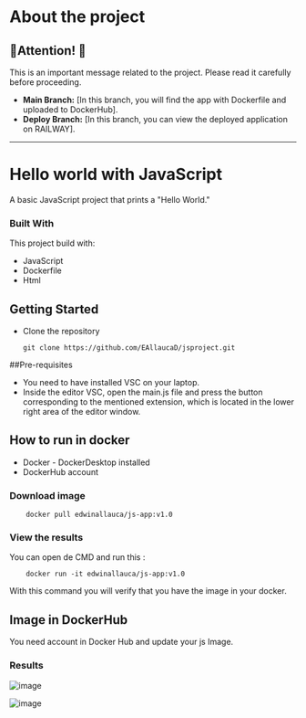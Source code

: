 # About the project

## **🚨Attention! 🚨**

This is an important message related to the project. Please read it carefully before proceeding.

- **Main Branch:** [In this branch, you will find the app with Dockerfile and uploaded to DockerHub].
- **Deploy Branch:** [In this branch, you can view the deployed application on RAILWAY].

---

# Hello world with JavaScript


A basic JavaScript project that prints a "Hello World."

### Built With

This project build with:
 * JavaScript
 * Dockerfile
 * Html

## Getting Started
* Clone the repository

    ```
    git clone https://github.com/EAllaucaD/jsproject.git
    ```


##Pre-requisites

* You need to have installed VSC on your laptop.
* Inside the editor VSC, open the main.js file and press the button corresponding to the mentioned extension, which is located in the lower right area of ​​the editor window.



## How to run in docker

* Docker - DockerDesktop installed
* DockerHub account

### Download image
```
    docker pull edwinallauca/js-app:v1.0

```

### View the results
You can open de CMD and run this :
```
    docker run -it edwinallauca/js-app:v1.0
```
With this command you will verify that you have the image in your docker.


## Image in DockerHub

You need account in Docker Hub and update your js Image.

### Results


![image](https://github.com/user-attachments/assets/6cf68670-01fb-47c6-99e6-2f441aaae6a6)

![image](https://github.com/user-attachments/assets/0c3fd256-0432-4eb2-a203-fd2bbb445d6f)

